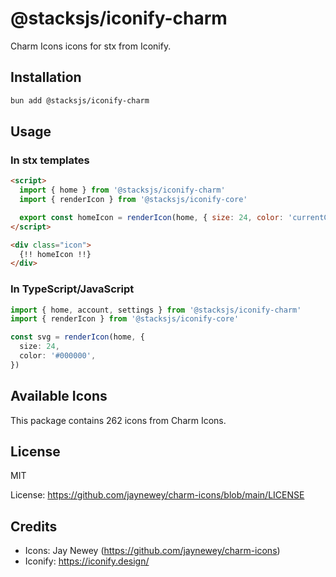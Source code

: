 # @stacksjs/iconify-charm

Charm Icons icons for stx from Iconify.

## Installation

```bash
bun add @stacksjs/iconify-charm
```

## Usage

### In stx templates

```html
<script>
  import { home } from '@stacksjs/iconify-charm'
  import { renderIcon } from '@stacksjs/iconify-core'

  export const homeIcon = renderIcon(home, { size: 24, color: 'currentColor' })
</script>

<div class="icon">
  {!! homeIcon !!}
</div>
```

### In TypeScript/JavaScript

```typescript
import { home, account, settings } from '@stacksjs/iconify-charm'
import { renderIcon } from '@stacksjs/iconify-core'

const svg = renderIcon(home, {
  size: 24,
  color: '#000000',
})
```

## Available Icons

This package contains 262 icons from Charm Icons.

## License

MIT

License: https://github.com/jaynewey/charm-icons/blob/main/LICENSE

## Credits

- Icons: Jay Newey (https://github.com/jaynewey/charm-icons)
- Iconify: https://iconify.design/
